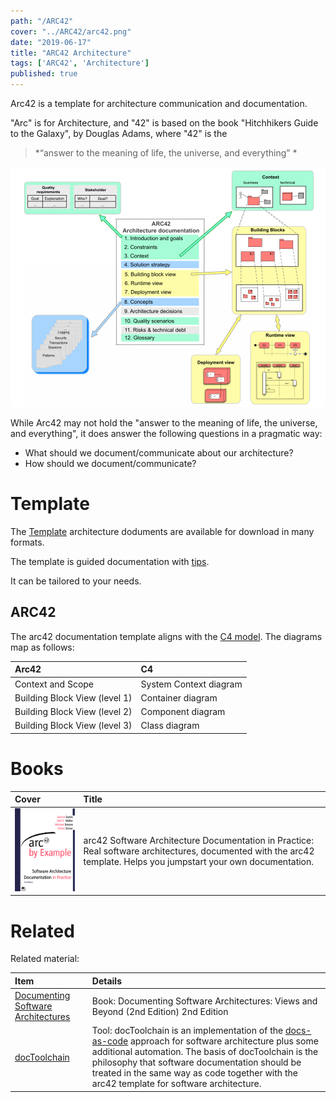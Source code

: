 ```yaml
---
path: "/ARC42"
cover: "../ARC42/arc42.png"
date: "2019-06-17"
title: "ARC42 Architecture"
tags: ['ARC42', 'Architecture']
published: true
---
```


Arc42 is a template for architecture communication and documentation.

"Arc" is for Architecture, and "42" is based on the book "Hitchhikers Guide to the Galaxy", by Douglas Adams, where "42" is the 
> *“answer to the meaning of life, the universe, and everything” *

![Outline](arc42model.png)

While Arc42 may not hold the "answer to the meaning of life, the universe, and everything", it does answer the following questions in a pragmatic way:
- What should we document/communicate about our architecture?
- How should we document/communicate?

# Template
The [Template](https://arc42.org/download) architecture doduments are available for download in many formats.

The template is guided documentation with [tips](https://docs.arc42.org/home/).

It can be tailored to your needs.


## ARC42
The arc42 documentation template aligns with the [C4 model](../C4). The diagrams map as follows:

| Arc42         | C4        
|:------------- |:------------
| Context and Scope             | System Context diagram
| Building Block View (level 1) | Container diagram
| Building Block View (level 2) | Component diagram
| Building Block View (level 3) | Class diagram

 
# Books

| Cover         | Title        
|:------------- |:------------
| ![[ARC42 by example](https://leanpub.com/arc42byexample)](bookexample.png)   |         arc42 Software Architecture Documentation in Practice: Real software architectures, documented with the arc42 template. Helps you jumpstart your own documentation.




# Related 
Related material:

| Item         | Details
|:------------- |:------------
| [Documenting Software Architectures](https://www.amazon.com/Documenting-Software-Architectures-Views-Beyond/dp/0321552687)   | Book: Documenting Software Architectures: Views and Beyond (2nd Edition) 2nd Edition
| [docToolchain](https://doctoolchain.github.io/docToolchain/) | Tool: docToolchain is an implementation of the [docs-as-code](https://www.writethedocs.org/guide/docs-as-code/) approach for software architecture plus some additional automation. The basis of docToolchain is the philosophy that software documentation should be treated in the same way as code together with the arc42 template for software architecture.
 










